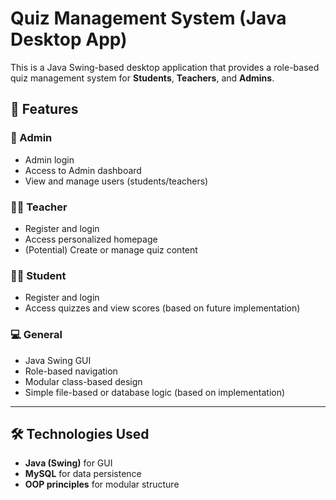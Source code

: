# Quiz Management System (Java Desktop App)

This is a Java Swing-based desktop application that provides a role-based quiz management system for **Students**, **Teachers**, and **Admins**.

## 🎯 Features

### 👤 Admin
- Admin login
- Access to Admin dashboard
- View and manage users (students/teachers)

### 👨‍🏫 Teacher
- Register and login
- Access personalized homepage
- (Potential) Create or manage quiz content

### 👨‍🎓 Student
- Register and login
- Access quizzes and view scores (based on future implementation)

### 💻 General
- Java Swing GUI
- Role-based navigation
- Modular class-based design
- Simple file-based or database logic (based on implementation)

---

## 🛠 Technologies Used

- **Java (Swing)** for GUI
-  **MySQL** for data persistence
- **OOP principles** for modular structure

